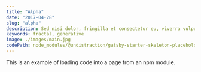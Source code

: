 ```yaml
---
title: "Alpha"
date: "2017-04-28"
slug: "alpha"
description: Sed nisi dolor, fringilla et consectetur eu, viverra vulputate felis. Ut est ex, ornare vitae dictum quis, egestas et est. Nam rhoncus purus eu justo feugiat, a venenatis enim ultricies. Mauris tristique elementum leo a viverra. Ut placerat, ex nec vestibulum iaculis, nibh ante sollicitudin elit, non aliquet nunc neque ac sapien. Aenean iaculis vulputate facilisis. Suspendisse elit purus, iaculis.
keywords: fractal, generative
image: ./images/main.jpg
codePath: node_modules/@undistraction/gatsby-starter-skeleton-placeholder-mod-1/dist/index.js
---
```


This is an example of loading code into a page from an npm module.

